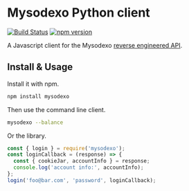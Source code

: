 # Mysodexo Python client

[![Build Status](https://travis-ci.com/AndreMiras/mysodexojs.svg?branch=develop)](https://travis-ci.com/AndreMiras/mysodexojs)
[![npm version](https://badge.fury.io/js/mysodexo.svg)](https://badge.fury.io/js/mysodexo)

A Javascript client for the Mysodexo [reverse engineered API](https://medium.com/@andre.miras/reverse-engineering-sodexos-api-d13710b7bf0d).


## Install & Usage
Install it with npm.
```sh
npm install mysodexo
```
Then use the command line client.
```sh
mysodexo --balance
```
Or the library.
```js
const { login } = require('mysodexo');
const loginCallback = (response) => {
  const { cookieJar, accountInfo } = response;
  console.log('account info:', accountInfo);
};
login('foo@bar.com', 'password', loginCallback);
```

